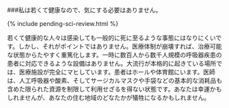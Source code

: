 ###私は若くて健康なので、気にする必要はありません。

{% include pending-sci-review.html %}

若くて健康的な人々は感染しても一般的に死に至るような事態にはなりにくいです。しかし、それがポイントではありません。医療体制が崩壊すれば、治療可能な状態からたやすく重篤化します。一時に数百人から数千人規模の呼吸器疾患の患者に対応できるような設備はありません。大流行が本格的に起きている場所では、医療施設が完全にマヒしています。患者はホールや体育館にいます。医師は、人工呼吸器や酸素、そしてサージカルマスクや手袋などの基本的な消耗品も含めた限られた資源を制限して利用せざるを得ない状態です。あなたは幸運かもしれませんが、あなたの住む地域のどなたかが犠牲になるかもしれません。
